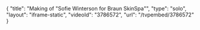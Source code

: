 {
    "title": "Making of \"Sofie Winterson for Braun SkinSpa\"",
    "type": "solo",
    "layout": "iframe-static",
    "videoId": "3786572",
    "url": "\/tvpembed\/3786572"
}